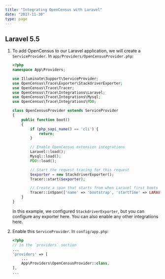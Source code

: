 ```yaml
---
title: "Integrating OpenCensus with Laravel"
date: "2017-11-30"
type: page
---
```


## Laravel 5.5

1. To add OpenCensus to our Laravel application, we will create a
   `ServiceProvider`. In `app/Providers/OpenCensusProvider.php`:

    ```php
    <?php
    namespace App\Providers;

    use Illuminate\Support\ServiceProvider;
    use OpenCensus\Trace\Exporter\StackdriverExporter;
    use OpenCensus\Trace\Tracer;
    use OpenCensus\Trace\Integrations\Laravel;
    use OpenCensus\Trace\Integrations\Mysql;
    use OpenCensus\Trace\Integrations\PDO;

    class OpenCensusProvider extends ServiceProvider
    {
        public function boot()
        {
            if (php_sapi_name() == 'cli') {
                return;
            }

            // Enable OpenCensus extension integrations
            Laravel::load();
            Mysql::load();
            PDO::load();

            // Start the request tracing for this request
            $exporter = new StackdriverExporter();
            Tracer::start($exporter);

            // Create a span that starts from when Laravel first boots (public/index.php)
            Tracer::inSpan(['name' => 'bootstrap', 'startTime' => LARAVEL_START], function () {});
        }
    }
    ```

    In this example, we configured `StackdriverExporter`, but you can configure
    any exporter here. You can also enable any other integrations here.

1. Enable this `ServiceProvider`. In `config/app.php`:

    ```php
    <?php
    // in the `providers` section
    ...
    'providers' => [
        ...
        App\Providers\OpenCensusProvider::class,
    ],
    ...
    ```
